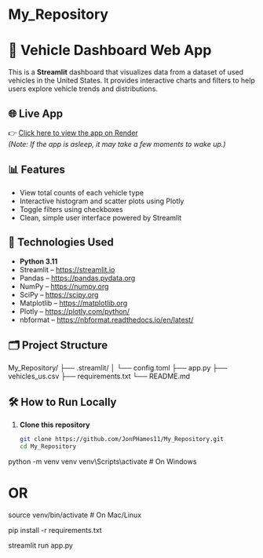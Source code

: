 # My_Repository
# 🚗 Vehicle Dashboard Web App

This is a **Streamlit** dashboard that visualizes data from a dataset of used vehicles in the United States. It provides interactive charts and filters to help users explore vehicle trends and distributions.

## 🌐 Live App

👉 [Click here to view the app on Render](https://my-repository-4-xmud.onrender.com/)  
*(Note: If the app is asleep, it may take a few moments to wake up.)*

## 📊 Features

- View total counts of each vehicle type
- Interactive histogram and scatter plots using Plotly
- Toggle filters using checkboxes
- Clean, simple user interface powered by Streamlit

## 🧰 Technologies Used

-  **Python 3.11**
-  Streamlit – https://streamlit.io
-  Pandas – https://pandas.pydata.org
-  NumPy – https://numpy.org
-  SciPy – https://scipy.org
-  Matplotlib – https://matplotlib.org
-  Plotly – https://plotly.com/python/
-  nbformat – https://nbformat.readthedocs.io/en/latest/

## 🗂️ Project Structure
My_Repository/ ├── .streamlit/ │ └── config.toml ├── app.py ├── vehicles_us.csv ├── requirements.txt └── README.md


## 🛠️ How to Run Locally

1. **Clone this repository**
   ```bash
   git clone https://github.com/JonPHames11/My_Repository.git
   cd My_Repository

python -m venv venv
venv\Scripts\activate       # On Windows
# OR
source venv/bin/activate    # On Mac/Linux

pip install -r requirements.txt

streamlit run app.py
